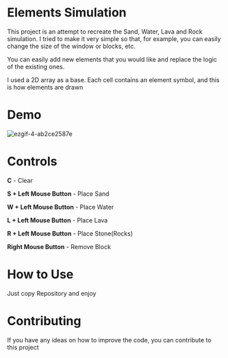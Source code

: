 # Elements Simulation
This project is an attempt to recreate the Sand, Water, Lava and Rock simulation. I tried to make it very simple so that, for example, you can easily change the size of the window or blocks, etc.

You can easily add new elements that you would like and replace the logic of the existing ones. 

I used a 2D array as a base. Each cell contains an element symbol, and this is how elements are drawn


# Demo
![ezgif-4-ab2ce2587e](https://github.com/Maxsonin/Elements-Simulation/assets/104848166/bc8938b1-0cc3-49bc-b97b-2f1ab87c62e3)

# Controls
**C** - Clear

**S + Left Mouse Button** - Place Sand

**W + Left Mouse Button** - Place Water

**L + Left Mouse Button** - Place Lava

**R + Left Mouse Button** - Place Stone(Rocks)

**Right Mouse Button** - Remove Block

# How to Use
Just copy Repository and enjoy

# Contributing
If you have any ideas on how to improve the code, you can contribute to this project
